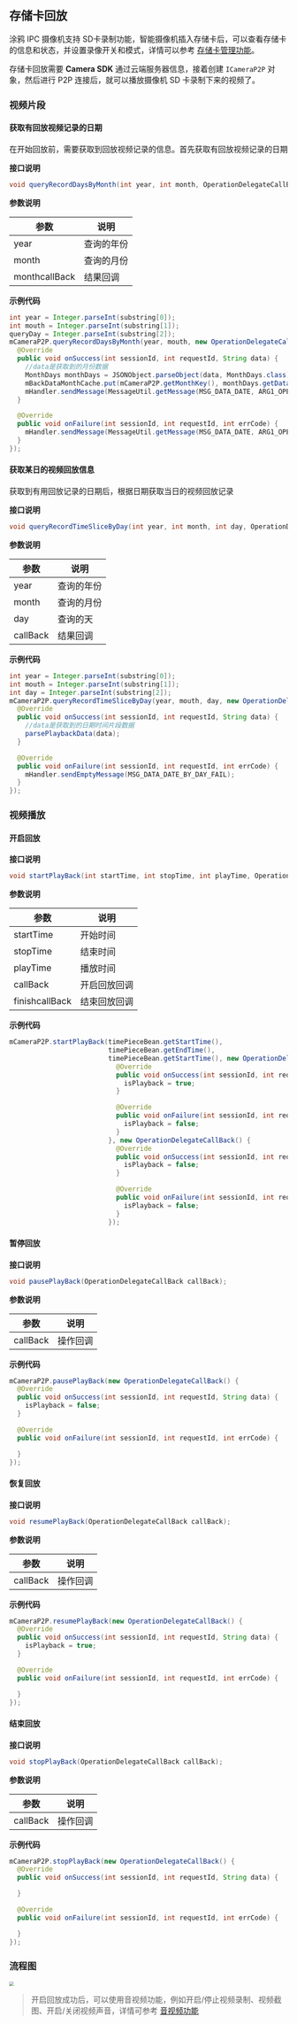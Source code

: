 ## 存储卡回放

涂鸦 IPC 摄像机支持 SD卡录制功能，智能摄像机插入存储卡后，可以查看存储卡的信息和状态，并设置录像开关和模式，详情可以参考 [存储卡管理功能](./sd_card.md)。

存储卡回放需要 **Camera SDK** 通过云端服务器信息，接着创建 `ICameraP2P` 对象，然后进行 P2P 连接后，就可以播放摄像机 SD 卡录制下来的视频了。

### 视频片段

#### 获取有回放视频记录的日期

在开始回放前，需要获取到回放视频记录的信息。首先获取有回放视频记录的日期

**接口说明**

```java
void queryRecordDaysByMonth(int year, int month, OperationDelegateCallBack callBack);
```

**参数说明**


|      参数      |   说明    |
| -------------- | --------- |
| year           | 查询的年份 |
| month          | 查询的月份 |
| monthcallBack | 结果回调   |

**示例代码**

```java
int year = Integer.parseInt(substring[0]);
int mouth = Integer.parseInt(substring[1]);
queryDay = Integer.parseInt(substring[2]);
mCameraP2P.queryRecordDaysByMonth(year, mouth, new OperationDelegateCallBack() {
  @Override
  public void onSuccess(int sessionId, int requestId, String data) {
    //data是获取到的月份数据
    MonthDays monthDays = JSONObject.parseObject(data, MonthDays.class);
    mBackDataMonthCache.put(mCameraP2P.getMonthKey(), monthDays.getDataDays());
    mHandler.sendMessage(MessageUtil.getMessage(MSG_DATA_DATE, ARG1_OPERATE_SUCCESS, data));
  }

  @Override
  public void onFailure(int sessionId, int requestId, int errCode) {
    mHandler.sendMessage(MessageUtil.getMessage(MSG_DATA_DATE, ARG1_OPERATE_FAIL));
  }
}); 
```

#### 获取某日的视频回放信息

获取到有用回放记录的日期后，根据日期获取当日的视频回放记录

**接口说明**

```java
void queryRecordTimeSliceByDay(int year, int month, int day, OperationDelegateCallBack callBack);
```

**参数说明**


|      参数      |   说明    |
| -------------- | --------- |
| year           | 查询的年份 |
| month          | 查询的月份 |
| day          | 查询的天 |
| callBack | 结果回调   |

**示例代码**

```java
int year = Integer.parseInt(substring[0]);
int mouth = Integer.parseInt(substring[1]);
int day = Integer.parseInt(substring[2]);
mCameraP2P.queryRecordTimeSliceByDay(year, mouth, day, new OperationDelegateCallBack() {
  @Override
  public void onSuccess(int sessionId, int requestId, String data) {					
    //data是获取到的日期时间片段数据
    parsePlaybackData(data);
  }

  @Override
  public void onFailure(int sessionId, int requestId, int errCode) {
    mHandler.sendEmptyMessage(MSG_DATA_DATE_BY_DAY_FAIL);
  }
});
```



### 视频播放

#### 开启回放


**接口说明**

```java
void startPlayBack(int startTime, int stopTime, int playTime, OperationDelegateCallBack callBack, OperationDelegateCallBack finishCallBack);
```

**参数说明**


|      参数      |   说明    |
| -------------- | --------- |
| startTime  | 开始时间 |
| stopTime  | 结束时间 |
| playTime  | 播放时间 |
| callBack | 开启回放回调 |
| finishcallBack | 结束回放回调 |

**示例代码**

```java
mCameraP2P.startPlayBack(timePieceBean.getStartTime(),
                         timePieceBean.getEndTime(),
                         timePieceBean.getStartTime(), new OperationDelegateCallBack() {
                           @Override
                           public void onSuccess(int sessionId, int requestId, String data){
                             isPlayback = true;
                           }

                           @Override
                           public void onFailure(int sessionId, int requestId, int errCode){
                             isPlayback = false;
                           }
                         }, new OperationDelegateCallBack() {
                           @Override
                           public void onSuccess(int sessionId, int requestId, String data){
                             isPlayback = false;
                           }

                           @Override
                           public void onFailure(int sessionId, int requestId, int errCode){
                             isPlayback = false;
                           }
                         });
```

#### 暂停回放


**接口说明**

```java
void pausePlayBack(OperationDelegateCallBack callBack);
```

**参数说明**


|      参数      |   说明    |
| -------------- | --------- |
| callBack | 操作回调 |

**示例代码**

```java
mCameraP2P.pausePlayBack(new OperationDelegateCallBack() {
  @Override
  public void onSuccess(int sessionId, int requestId, String data) {
    isPlayback = false;
  }

  @Override
  public void onFailure(int sessionId, int requestId, int errCode) {

  }
});
```

#### 恢复回放


**接口说明**

```java
void resumePlayBack(OperationDelegateCallBack callBack);
```

**参数说明**


|      参数      |   说明    |
| -------------- | --------- |
| callBack | 操作回调 |

**示例代码**

```java
mCameraP2P.resumePlayBack(new OperationDelegateCallBack() {
  @Override
  public void onSuccess(int sessionId, int requestId, String data) {
    isPlayback = true;
  }

  @Override
  public void onFailure(int sessionId, int requestId, int errCode) {

  }
});
```

 

#### 结束回放


**接口说明**

```java
void stopPlayBack(OperationDelegateCallBack callBack);
```

**参数说明**


|      参数      |   说明    |
| -------------- | --------- |
| callBack | 操作回调 |

**示例代码**

```java
mCameraP2P.stopPlayBack(new OperationDelegateCallBack() {
  @Override
  public void onSuccess(int sessionId, int requestId, String data) {

  }

  @Override
  public void onFailure(int sessionId, int requestId, int errCode) {

  }
});
```

### 流程图

<img src="./images/playback_process.jpg" style="zoom:50%;" />


> 开启回放成功后，可以使用音视频功能，例如开启/停止视频录制、视频截图、开启/关闭视频声音，详情可参考 [音视频功能](./av_function.md)

